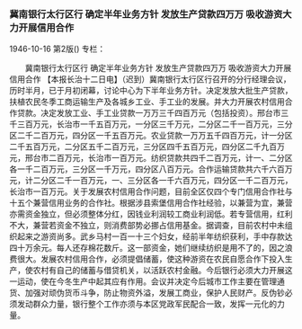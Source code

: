 ### 冀南银行太行区行  确定半年业务方针  发放生产贷款四万万  吸收游资大力开展信用合作

1946-10-16
第2版()
专栏：

　　冀南银行太行区行
    确定半年业务方针
    发放生产贷款四万万
    吸收游资大力开展信用合作
    【本报长治十二日电】（迟到）冀南银行太行区行召开的分行经理会议，历时半月，已于月初闭幕，讨论中心为下半年业务方针。决定发放大批生产贷款，扶植农民冬季工商运输生产及各城乡工业、手工业的发展。并大力开展农村信用合作贷款。决定发放工业、手工业贷款一万万三千四百万元（包括投资）。邢台市三千三百万元，长治市一千五百万元，一分区三千万元，二分区二千一百万元，三分区二千二百万元，四分区一千五百万元。农业贷款一万万五千四百万元，计一分区二千五百万元，二分区五千二百万元，三分区四千五百万元，四分区二千九百万元，邢台市二百万元，长治市一百万元。纺织贷款共四千二百万元，计一、二分区各一千二百万元，三分区一千万元，四分区八百万元。合作运输贷款共六千六百万元，计二分区二千一百万元，一、三分区各一千六百万元，四分区一千二百万元，长治市一百万元。关于发展农村信用合作问题，目前全区仅四个专门信用合作社与十五个兼营信用业务的合作社。根据涉县索堡信用合作社经验，以兼营为宜，兼营亦需资金独立，但必须整体分红，因钱业利润较工商业利润低。若专营信用，红利不大，兼营若资金不独立，则消费部势必挪占信用基金。据调查，目前农村中未组织起来之游资尚多。武乡马村一百一十三个妇女，经前半年纺织获利，手中存款达四十万余元。每人还存棉花数斤。这一部资金，她们继续纺织是用不了的，因之浪费很大。发展农村信用合作，必须提倡储蓄，使这种游资在农民自愿合作下投入生产，使农村有自己的储蓄与借贷机关，以活跃农村金融。今后银行必须大力开展这一运动，使在今冬生产中起其应有作用。会议并决定今后城市工作主要在管理通货、加强对顽伪货币斗争，防止物资外溢，发展工商业，保护人民财产。反伪钞必须发动群众力量，银行整个工作亦须与本区党政军民配合一致，发挥一元化的力量。
